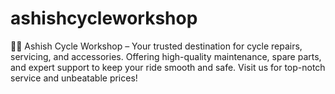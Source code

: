# ashishcycleworkshop
🚴‍♂️ Ashish Cycle Workshop – Your trusted destination for cycle repairs, servicing, and accessories. Offering high-quality maintenance, spare parts, and expert support to keep your ride smooth and safe. Visit us for top-notch service and unbeatable prices!
